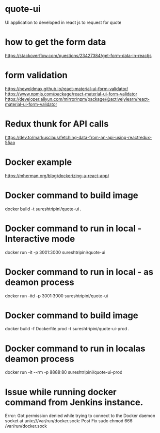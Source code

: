 # quote-ui
UI application to developed in react js to request for quote

# how to get the form data
https://stackoverflow.com/questions/23427384/get-form-data-in-reactjs

# form validation
https://newoldmax.github.io/react-material-ui-form-validator/
https://www.npmjs.com/package/react-material-ui-form-validator
https://developer.aliyun.com/mirror/npm/package/@activelylearn/react-material-ui-form-validator

# Redux thunk for API calls
https://dev.to/markusclaus/fetching-data-from-an-api-using-reactredux-55ao

# Docker example
https://mherman.org/blog/dockerizing-a-react-app/

# Docker command to build image
docker build -t sureshtripini/quote-ui .
# Docker command to run in local - Interactive mode
docker run -it -p 3001:3000 sureshtripini/quote-ui
# Docker command to run in local - as deamon process
docker run -itd -p 3001:3000 sureshtripini/quote-ui

# Docker command to build image
docker build -f Dockerfile.prod -t sureshtripini/quote-ui-prod .

# Docker command to run in localas deamon process
docker run -it --rm -p 8888:80 sureshtripini/quote-ui-prod


# Issue while running docker command from Jenkins instance.
Error:
Got permission denied while trying to connect to the Docker daemon socket at unix:///var/run/docker.sock: Post 
Fix
sudo chmod 666 /var/run/docker.sock
